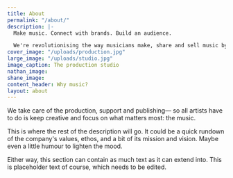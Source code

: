 ```yaml
---
title: About
permalink: "/about/"
description: |-
  Make music. Connect with brands. Build an audience.

  We're revolutionising the way musicians make, share and sell music by connecting them with brands.
cover_image: "/uploads/production.jpg"
large_image: "/uploads/studio.jpg"
image_caption: The production studio
nathan_image: 
shane_image: 
content_header: Why music?
layout: about
---
```


We take care of the production, support and publishing— so all artists have to do is keep creative and focus on what matters most: the music.

This is where the rest of the description will go. It could be a quick rundown of the company's values, ethos, and a bit of its mission and vision. Maybe even a little humour to lighten the mood.

Either way, this section can contain as much text as it can extend into. This is placeholder text of course, which needs to be edited.